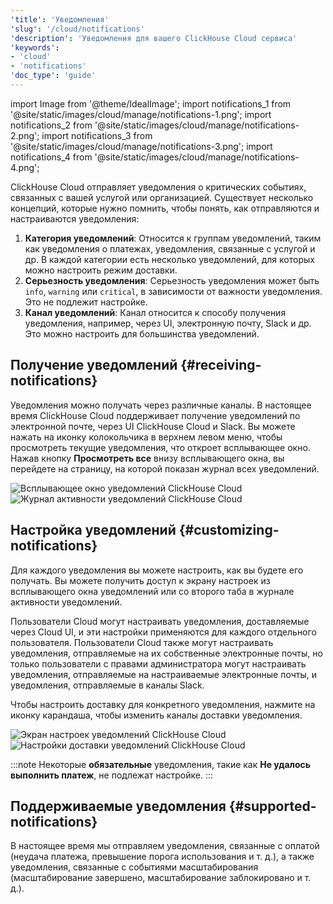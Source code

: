```yaml
---
'title': 'Уведомления'
'slug': '/cloud/notifications'
'description': 'Уведомления для вашего ClickHouse Cloud сервиса'
'keywords':
- 'cloud'
- 'notifications'
'doc_type': 'guide'
---
```


import Image from '@theme/IdealImage';
import notifications_1 from '@site/static/images/cloud/manage/notifications-1.png';
import notifications_2 from '@site/static/images/cloud/manage/notifications-2.png';
import notifications_3 from '@site/static/images/cloud/manage/notifications-3.png';
import notifications_4 from '@site/static/images/cloud/manage/notifications-4.png';

ClickHouse Cloud отправляет уведомления о критических событиях, связанных с вашей услугой или организацией. Существует несколько концепций, которые нужно помнить, чтобы понять, как отправляются и настраиваются уведомления:

1. **Категория уведомлений**: Относится к группам уведомлений, таким как уведомления о платежах, уведомления, связанные с услугой и др. В каждой категории есть несколько уведомлений, для которых можно настроить режим доставки.
2. **Серьезность уведомления**: Серьезность уведомления может быть `info`, `warning` или `critical`, в зависимости от важности уведомления. Это не подлежит настройке.
3. **Канал уведомлений**: Канал относится к способу получения уведомления, например, через UI, электронную почту, Slack и др. Это можно настроить для большинства уведомлений.

## Получение уведомлений {#receiving-notifications}

Уведомления можно получать через различные каналы. В настоящее время ClickHouse Cloud поддерживает получение уведомлений по электронной почте, через UI ClickHouse Cloud и Slack. Вы можете нажать на иконку колокольчика в верхнем левом меню, чтобы просмотреть текущие уведомления, что откроет всплывающее окно. Нажав кнопку **Просмотреть все** внизу всплывающего окна, вы перейдете на страницу, на которой показан журнал всех уведомлений.

<Image img={notifications_1} size="md" alt="Всплывающее окно уведомлений ClickHouse Cloud" border/>

<Image img={notifications_2} size="md" alt="Журнал активности уведомлений ClickHouse Cloud" border/>

## Настройка уведомлений {#customizing-notifications}

Для каждого уведомления вы можете настроить, как вы будете его получать. Вы можете получить доступ к экрану настроек из всплывающего окна уведомлений или со второго таба в журнале активности уведомлений.

Пользователи Cloud могут настраивать уведомления, доставляемые через Cloud UI, и эти настройки применяются для каждого отдельного пользователя. Пользователи Cloud также могут настраивать уведомления, отправляемые на их собственные электронные почты, но только пользователи с правами администратора могут настраивать уведомления, отправляемые на настраиваемые электронные почты, и уведомления, отправляемые в каналы Slack.

Чтобы настроить доставку для конкретного уведомления, нажмите на иконку карандаша, чтобы изменить каналы доставки уведомления.

<Image img={notifications_3} size="md" alt="Экран настроек уведомлений ClickHouse Cloud" border/>

<Image img={notifications_4} size="md" alt="Настройки доставки уведомлений ClickHouse Cloud" border/>

:::note
Некоторые **обязательные** уведомления, такие как **Не удалось выполнить платеж**, не подлежат настройке.
:::

## Поддерживаемые уведомления {#supported-notifications}

В настоящее время мы отправляем уведомления, связанные с оплатой (неудача платежа, превышение порога использования и т. д.), а также уведомления, связанные с событиями масштабирования (масштабирование завершено, масштабирование заблокировано и т. д.).
